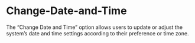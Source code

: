 # Change-Date-and-Time
The “Change Date and Time” option allows users to update or adjust the system’s date and time settings according to their preference or time zone.
